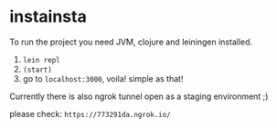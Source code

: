 # instainsta

To run the project you need JVM, clojure and leiningen installed.
1. `lein repl`
2. `(start)`
3. go to `localhost:3000`, voila! simple as that!

Currently there is also ngrok tunnel open as a staging environment ;)

please check: `https://773291da.ngrok.io/`

